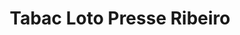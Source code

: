 ---
title: "Tabac Loto Presse Ribeiro"
url: /cers/tabac-loto-presse-ribeiro/
shop: marchand de journaux
---
